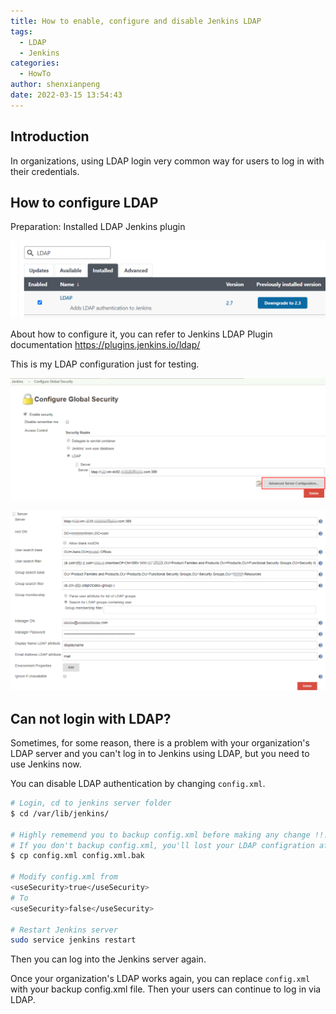 ```yaml
---
title: How to enable, configure and disable Jenkins LDAP
tags:
  - LDAP
  - Jenkins
categories:
  - HowTo
author: shenxianpeng
date: 2022-03-15 13:54:43
---
```


## Introduction

In organizations, using LDAP login very common way for users to log in with their credentials.

## How to configure LDAP

Preparation: Installed LDAP Jenkins plugin

![](jenkins-ldap-configuration/ldap-plugin.png)

About how to configure it, you can refer to Jenkins LDAP Plugin documentation https://plugins.jenkins.io/ldap/

This is my LDAP configuration just for testing.

![](jenkins-ldap-configuration/ldap-configure1.png)

![](jenkins-ldap-configuration/ldap-configure2.png)

## Can not login with LDAP?

Sometimes, for some reason, there is a problem with your organization's LDAP server and you can't log in to Jenkins using LDAP, but you need to use Jenkins now.

You can disable LDAP authentication by changing `config.xml`.

```bash
# Login, cd to jenkins server folder
$ cd /var/lib/jenkins/

# Highly rememend you to backup config.xml before making any change !!!
# If you don't backup config.xml, you'll lost your LDAP configration after reboot service.
$ cp config.xml config.xml.bak

# Modify config.xml from
<useSecurity>true</useSecurity>
# To
<useSecurity>false</useSecurity>

# Restart Jenkins server
sudo service jenkins restart
```

Then you can log into the Jenkins server again.

Once your organization's LDAP works again, you can replace `config.xml` with your backup config.xml file. Then your users can continue to log in via LDAP.
